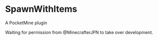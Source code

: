 SpawnWithItems
==============

A PocketMine plugin

Waiting for permission from @MinecrafterJPN to take over development.
